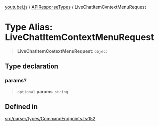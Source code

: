 [youtubei.js](../../../README.md) / [APIResponseTypes](../README.md) / LiveChatItemContextMenuRequest

# Type Alias: LiveChatItemContextMenuRequest

> **LiveChatItemContextMenuRequest**: `object`

## Type declaration

### params?

> `optional` **params**: `string`

## Defined in

[src/parser/types/CommandEndpoints.ts:152](https://github.com/LuanRT/YouTube.js/blob/cf09f7bab14fcca99e1f3ae428c7337fea58cfa5/src/parser/types/CommandEndpoints.ts#L152)
